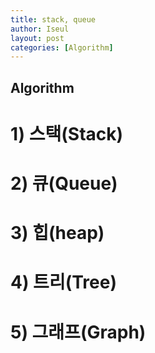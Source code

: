```yaml
---
title: stack, queue
author: Iseul
layout: post
categories: [Algorithm]
---
```



## Algorithm  

# 1) 스택(Stack)
# 2) 큐(Queue)
# 3) 힙(heap)
# 4) 트리(Tree)
# 5) 그래프(Graph)
